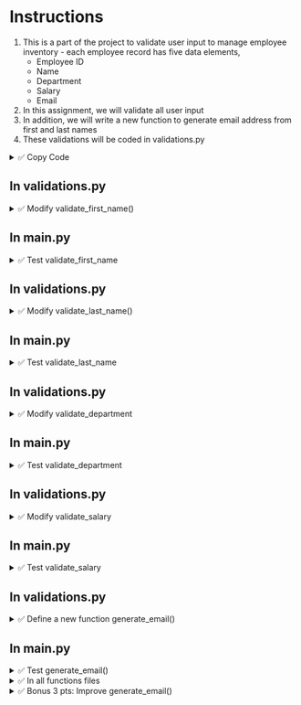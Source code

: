 # Instructions
1. This is a part of the project to validate user input to manage employee inventory - each employee record has five data elements,
   - Employee ID
   - Name
   - Department
   - Salary
   - Email
3. In this assignment, we will validate all user input
4. In addition, we will write a new function to generate email address from first and last names  
5. These validations will be coded in validations.py  

<details>
  <summary>
    ✅ Copy Code
  </summary>

Copy all the code from HW07 into the folder employees
  - functions.py
  - list_functions.py
  - multilist_functions.py
  - validations.py

</details>


  
## In validations.py

<details>
  <summary>
    ✅ Modify validate_first_name()
  </summary>

  Parameters: This function doesn't accept any parameters  
  Return: It returns a string (the validated name)  
  
  Description:  
  The purpose of this function is to ask the user to provide a first name and check if it is a valid name - which is, 
  - all alphabetical characters
  - no numbers
  - no special characters except space
  - cannot be an empty string     
  If user enters a valid first name, we format the valid first name where the first character of each word is capitalized, and return this formatted valid name to the calling function.  
  If the user enters an invalid name, we print Invalid First Name entered, and ask user to provide first name again.  
  The whole process is repeated until the user enters a valid first name

  <details>
    <summary>Code Logic</summary>
    - Set a flag called valid to False<br>
    - Start a while loop by checking if valid is False<br>
    - Inside the while loop<br>
      &ensp; - Using an input statement to ask for employee first name, store it in a variable<br>
    &ensp; - Using the appropriate string methods, check if name is all alphabetical ignoring the spaces<br>
    &ensp; - If yes, set valid to True<br>
    &ensp; - If not, print Invalid First Name Entered<br>
    Outside the while loop, (the first name is valid, if you made it out of the while loop)<br>
    - Format first name to where the first letter of each word is capitalized and the rest of them are lowercase<br>
    - Return this formatted first name<br>
  </details>

  <details>
    <summary>💡 Hint: (For string testing)</summary>
  Replace " " to "" and then test using isalpha method<br>
  ⏩ 8-8d, 8-7b  
  Also for valid first name, good idea is to strip off any leading and trailing spaces before you convert first character of each word to uppercase.<br>
  ⏩ 8-2e, 8-2f  
  </details> 
  
</details>


## In main.py

<details>
  <summary>
    ✅ Test validate_first_name
  </summary>

  - Comment out any code inside main
  - call validate_first_name and store in a variable (may have to import the module)
  - print this variable and test code with the test cases provided
</details>


## In validations.py
<details>
  <summary>
    ✅ Modify validate_last_name()
  </summary>

  Parameters: This function doesn't accept any parameters  
  Return: It returns a string (the validated last name)  
  
  Description:  
  The purpose of this function is to ask the user to provide a last name and check if it is a valid name - which can be 
  - alphabetical
  - special characters
  - no numbers   
  If user enters a valid last name, we format the valid last name where the first character is capitalized, and return this formatted valid last name to the calling function.  
  If the user enters an invalid last name, we print Invalid Last Name entered, and ask user to provide last name again.  
  The whole process is repeated until the user enters a valid last name

<details>
  <summary>Code Logic</summary>
  
  - Set a flag called valid to False
  - Start a while loop by checking if valid is False
  - Inside the while loop
    - Using an input statement to ask for employee last name, store it in a variable
    - Using the appropriate string methods, check if name is alphabetical or special characters, but not numeric
    - If yes, set valid to True
    - If not, print Invalid Last Name Entered
  Outside the while loop, (the last name is valid, if you made it out of the while loop)
  - Format name to where the first letter capitalized and the rest of the characters are lowercase
  - Return this formatted last name
</details>

  <details>
    <summary>💡 Hint: (For string testing</summary>
    
  - You may try using regular expressions
  - Or the map function along with other string testing methods
  - If the user enters mac donald, the returned last name should be Mac Donald
  - If the user enters o'brian the returned last name should be O'Brian
  - So use the appropriate string method(s) for that
  - If the user enters Wilkes2, it is invalid input because of the number
  </details> 

</details>


## In main.py


<details>
  <summary>
    ✅ Test validate_last_name
  </summary>

  - Comment out any code inside main
  - call validate_last_name and store in a variable
  - print this variable and test code with the test cases provided
</details>


## In validations.py

<details>
  <summary>✅ Modify validate_department</summary>

- Department
  - cannot be numeric
  - cannot be special characters
  - cannot have spaces or be all spaces
- Keep asking the user to provide department, until a valid department is provided
- If valid department is provided,
  - and department is longer than four characters, get only the first four characters (💡 Hint: slice the string)
  - and department is less than four characters, get all of them
  - Also, regardless of user input, department will be all uppercase
  - return this string

<details>
  <summary>Code Logic</summary>
  
  - Set a flag called valid to False
  - Start a while loop by checking if valid is False
  - Inside the while loop
    - Using an input statement to ask for employee department, store it in a variable
  - Using the appropriate string methods, check if department is only alphabetical, but not numeric and special characters
  - If yes, set valid to True
  - If not, print Invalid Department Entered
  Outside the while loop, (the department is valid, if you made it out of the while loop)
  - Slice the valid department to get the first four characters and format it to be all lowercase
  - Return this formatted department
</details>
  
<details>
  <summary>💡 Testing</summary>

- If the user enters finance, the output must be FINA
- If the user enters hr, the output must be HR
- If the user enters human resources or f1naid or $acct, it is an invalid input

</details>
</details> 

## In main.py
<details>
  <summary>
    ✅ Test validate_department
  </summary>
  
  - You may comment out other validate functions if they are working correctly
  - call validate_department or validate_dept (whatever is the name of your function) and store in a variable
  - print the above variable and test code with the test cases provided
</details>

## In validations.py
<details>
  <summary>
    ✅ Modify validate_salary
  </summary>

  - Salary must be all numeric (no decimal points or dollar symbols allowed)
  - Salary must be between 35000 and 100000

<details>
  <summary>Code Logic</summary>

  - Set a flag called valid to False
  - Start a while loop by checking if valid is False
  - Inside the while loop
    - Using an input statement to ask for employee salary, store it in a variable
  - Using the appropriate string methods, check if salary is
    - only numeric
    - between 35000 and 100000
    - and is not empty
  - If yes, set valid to True
  - If not, print Invalid Salary Entered  
  Outside the while loop, return the salary
</details>

<details>
  <summary>💡 Testing</summary>

- If the user enters apple, the output must be Invalid Salary Entered
- If the user enters 30000, the output must be Invalid Salary Entered
- If the user enters 36000, the output must be 36000

</details>

</details>

## In main.py
<details>
  <summary>
    ✅ Test validate_salary
  </summary>

  - You may comment out other validate functions if they are working correctly
  - call validate_salary 
  - print the above variable and see if it is working correctly
</details>

## In validations.py
<details>
  <summary>
    ✅ Define a new function generate_email() 
  </summary>

  - This is a value-returning function
  - It accepts two strings, the valid first and last names
  - Email address is the first four characters of the last name and the first character of the first name concatenated with a string @company.com all in lowercase
  - So, if first name is john and last name is mills, the email address will be millj@company.com
  - Return this email
</details>


## In main.py
<details>
  <summary>
    ✅ Test generate_email() 
  </summary>

  - You may comment out other code in main
  - Call generate_email and store in a variable
  - print this variable and check to see if it is working correctly
  - You may delete all validate functions in main and just call employee operations function (you may have to fix the import statement because multilist_functions is now in employees folder)

</details>

<details>
  <summary>
    ✅ In all functions files
  </summary>

  - Modify code in all the functions in
    - functions.py,
    - list_functions.py and
    - multilist_functions.py
  
  to allow this fifth data element
- You also have to modify file contents to have five data elements instead of four

</details>


<details>
  <summary>
    ✅ Bonus 3 pts: Improve generate_email()
  </summary>
  
  - Inside generate_email(), before the return statement,
    - lookup the multi-dimensional list to see if the genrated email address is already created for someone else
    - in that case, add a 1 to the end of the username, lookup again
    - and if that email address exists too, then add a 2,
    - so on until there are no previous email adresses.
    - All this will have to be in a while loop<br>
    - You are welcome to write another lookup function that takes email as a parameter and call it inside the while loop until False is returned
  - For example if millj@company.com already exists, then create millj1@company.com, if that exists too, then create millj2@company.com
</details>
